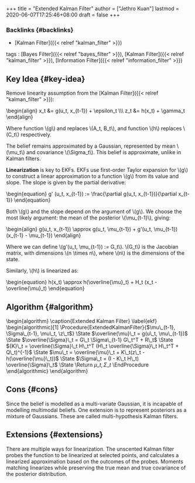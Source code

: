 +++
title = "Extended Kalman Filter"
author = ["Jethro Kuan"]
lastmod = 2020-06-07T17:25:46+08:00
draft = false
+++

### Backlinks {#backlinks}

- [Kalman Filter]({{< relref "kalman_filter" >}})

tags
: [Bayes Filter]({{< relref "bayes_filter" >}}), [Kalman Filter]({{< relref "kalman_filter" >}}), [Information Filter]({{< relref "information_filter" >}})

## Key Idea {#key-idea}

Remove linearity assumption from the [Kalman Filter]({{< relref "kalman_filter" >}}):

\begin{align}
x_t &= g(u_t, x\_{t-1}) + \epsilon_t \\\\\\
z_t &= h(x_t) + \gamma_t
\end{align}

Where function \\(g\\) and replaces \\(A_t, B_t\\), and function \\(h\\) replaces
\\(C_t\\) respectively.

The belief remains approximated by a Gaussian, represented by mean
\\(\mu_t\\) and covariance \\(\Sigma_t\\). This belief is approximate, unlike
in Kalman filters.

**Linearization** is key to EKFs. EKFs use first-order Taylor expansion
for \\(g\\) to construct a linear approximation to a function \\(g\\) from its
value and slope. The slope is given by the partial derivative:

\begin{equation}
g' (u_t, x\_{t-1}) := \frac{\partial g(u_t, x\_{t-1})}{\partial x\_{t-1}}
\end{equation}

Both \\(g\\) and the slope depend on the argument of \\(g\\). We choose the
most likely argument: the mean of the posterior \\(\mu\_{t-1}\\), giving:

\begin{align}
g(u_t, x\_{t-1}) \approx g(u_t, \mu\_{t-1}) + g'(u_t, \mu\_{t-1})
(x\_{t-1} - \mu\_{t-1})
\end{align}

Where we can define \\(g'(u_t, \mu\_{t-1}) := G_t\\). \\(G_t\\) is the Jacobian
matrix, with dimensions \\(n \times n\\), where \\(n\\) is the dimensions of
the state.

Similarly, \\(h\\) is linearized as:

\begin{equation}
h(x_t) \approx h(\overline{\mu}\_t) + H_t (x_t - \overline{\mu}\_t)
\end{equation}

## Algorithm {#algorithm}

\begin{algorithm}
\caption{Extended Kalman Filter}
\label{ekf}
\begin{algorithmic}[1]
\Procedure{ExtendedKalmanFilter}{$\mu\_{t-1}, \Sigma\_{t-1}, \mu\_t, \z\_t$}
\State $\overline{\mu}\_t = g(u\_t, \mu\_{t-1})$
\State $\overline{\Sigma}\_t = G\_t \Sigma\_{t-1} G\_t^T + R\_t$
\State ${K}\_t = \overline{\Sigma}\_t H\_t^T (H\_t \overline{\Sigma}\_t H\_t^T + Q\_t)^{-1}$
\State $\mu\_t = \overline{\mu}\_t + K\_t(z\_t - h(\overline{\mu}\_t))$
\State $\Sigma\_t = (I - K\_t H\_t) \overline{\Sigma}\_t$
\State \Return $\mu\_t, \Sigma\_t$
\EndProcedure
\end{algorithmic}
\end{algorithm}

## Cons {#cons}

Since the belief is modelled as a multi-variate Gaussian, it is
incapable of modelling multimodal beliefs. One extension is to
represent posteriors as a mixture of Gaussians. These are called
multi-hypothesis Kalman filters.

## Extensions {#extensions}

There are multiple ways for linearization. The unscented Kalman filter
probes the function to be linearized at selected points, and
calculates a linearized approximation based on the outcomes of the
probes. Moments matching linearizes while preserving the true mean and
true covariance of the posterior distribution.
